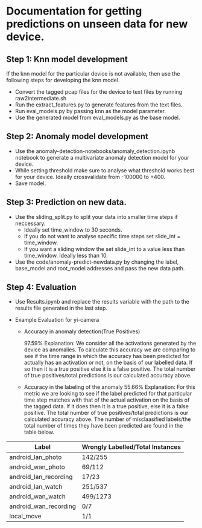 # Documentation for getting predictions on unseen data for new device. 

## Step 1: Knn model development
If the knn model for the particular device is not available, then use the following steps for developing the knn model. 

- Convert the tagged pcap files for the device to text files by running raw2intermediate.sh
- Run the extract_features.py to generate features from the text files. 
- Run eval_models.py by passing knn as the model parameter. 
- Use the generated model from eval_models.py as the base model. 

## Step 2: Anomaly model development
- Use the anomaly-detection-notebooks/anomaly_detection.ipynb notebook to generate a multivariate anomaly detection model for your device. 
- While setting threshold make sure to analyse what threshold works best for your device. Ideally crossvalidate from -100000 to +400. 
- Save model. 


## Step 3: Prediction on new data. 
- Use the sliding_split.py to split your data into smaller time steps if neccessary. 
    - Ideally set time_window to 30 seconds. 
    - If you do not want to analyse specific time steps set slide_int = time_window.
    - If you want a sliding window the set slide_int to a value less than time_window. Ideally less than 10. 
- Use the code/anomaly-predict-newdata.py by changing the label, base_model and root_model addresses and pass the new data path. 

## Step 4: Evaluation
- Use Results.ipynb and replace the results variable with the path to the results file generated in the last step. 

- Example Evaluation for yi-camera

    - Accuracy in anomaly detection(True Positives) 
		
		97.59%
		Explanation: We consider all the activations generated by the device as anomalies. To calculate this accuracy we are comparing to see
		if the time range in which the accuracy has been predicted for actually has an activation or not, on the basis of our
		labelled data. If so then it is a true positive else it is a false positive. The total number of true positives/total predictions is our 
		calculated accuracy above. 
	- Accuracy in the labeling of the anomaly
		55.66%
		Explanation: For this metric we are looking to see if the label predicted for that particular time step 
		matches with that of the actual activation on the basis of the tagged data. If it does then it is a true positive, 
		else it is a false positive. The total number of true positives/total predictions is our 
		calculated accuracy above.
		The number of misclaasified labels/the total number of times they have been predicted are found in the table below. 




| Label                 | Wrongly Labelled/Total Instances |
|-----------------------|----------------------------------|
| android_lan_photo     | 142/255                          |
| android_wan_photo     | 69/112                           |
| android_lan_recording | 17/23                            |
| android_lan_watch     | 251/537                          |
| android_wan_watch     | 499/1273                         |
| android_wan_recording | 0/7                              |
| local_move            | 1/1                              |